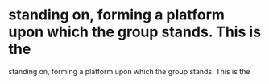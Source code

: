 # standing on, forming a platform upon which the group stands. This is the

standing on, forming a platform upon which the group stands. This is the